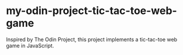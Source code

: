 # my-odin-project-tic-tac-toe-web-game
Inspired by The Odin Project, this project implements a tic-tac-toe web game in JavaScript.
